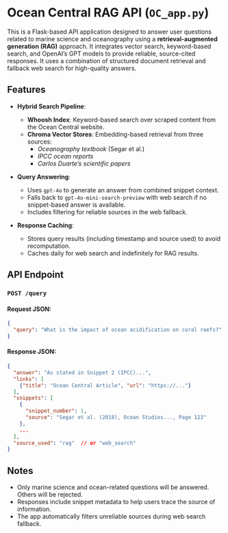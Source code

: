 # Ocean Central RAG API (`OC_app.py`)

This is a Flask-based API application designed to answer user questions related to marine science and oceanography using a **retrieval-augmented generation (RAG)** approach. It integrates vector search, keyword-based search, and OpenAI’s GPT models to provide reliable, source-cited responses. It uses a combination of structured document retrieval and fallback web search for high-quality answers.

## Features

- **Hybrid Search Pipeline**:
  - **Whoosh Index**: Keyword-based search over scraped content from the Ocean Central website.
  - **Chroma Vector Stores**: Embedding-based retrieval from three sources:
    - *Oceanography textbook* (Segar et al.)
    - *IPCC ocean reports*
    - *Carlos Duarte’s scientific papers*

- **Query Answering**:
  - Uses `gpt-4o` to generate an answer from combined snippet context.
  - Falls back to `gpt-4o-mini-search-preview` with web search if no snippet-based answer is available.
  - Includes filtering for reliable sources in the web fallback.

- **Response Caching**:
  - Stores query results (including timestamp and source used) to avoid recomputation.
  - Caches daily for web search and indefinitely for RAG results.

## API Endpoint

### `POST /query`

#### Request JSON:
```json
{
  "query": "What is the impact of ocean acidification on coral reefs?"
}
```

#### Response JSON:
```json
{
  "answer": "As stated in Snippet 2 (IPCC)...",
  "links": [
    {"title": "Ocean Central Article", "url": "https://..."}
  ],
  "snippets": [
    {
      "snippet_number": 1,
      "source": "Segar et al. (2018), Ocean Studies..., Page 123"
    },
    ...
  ],
  "source_used": "rag"  // or "web_search"
}
```

## Notes

- Only marine science and ocean-related questions will be answered. Others will be rejected.
- Responses include snippet metadata to help users trace the source of information.
- The app automatically filters unreliable sources during web search fallback.
